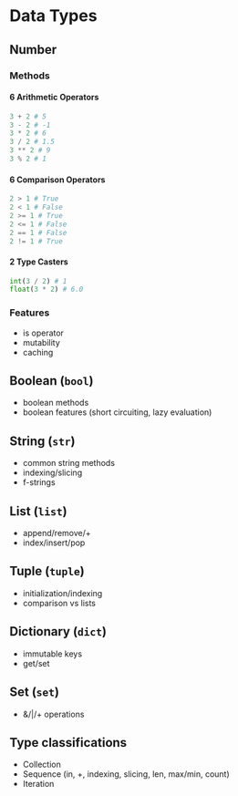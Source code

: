 # Data Types

## Number 
### Methods
#### 6 Arithmetic Operators
```Python
3 + 2 # 5 
3 - 2 # -1
3 * 2 # 6
3 / 2 # 1.5
3 ** 2 # 9
3 % 2 # 1
```

#### 6 Comparison Operators
```Python
2 > 1 # True
2 < 1 # False
2 >= 1 # True
2 <= 1 # False
2 == 1 # False
2 != 1 # True
```

#### 2 Type Casters
```Python
int(3 / 2) # 1
float(3 * 2) # 6.0
```

### Features
* is operator
* mutability
* caching

## Boolean (```bool```)
  * boolean methods
  * boolean features (short circuiting, lazy evaluation)
## String (```str```)
  * common string methods
  * indexing/slicing
  * f-strings
## List (```list```)
  * append/remove/+
  * index/insert/pop
## Tuple (```tuple```)
  * initialization/indexing
  * comparison vs lists
## Dictionary (```dict```)
  * immutable keys
  * get/set
## Set (```set```)
  * &/|/+ operations
## Type classifications
  * Collection
  * Sequence (in, +, indexing, slicing, len, max/min, count)
  * Iteration

